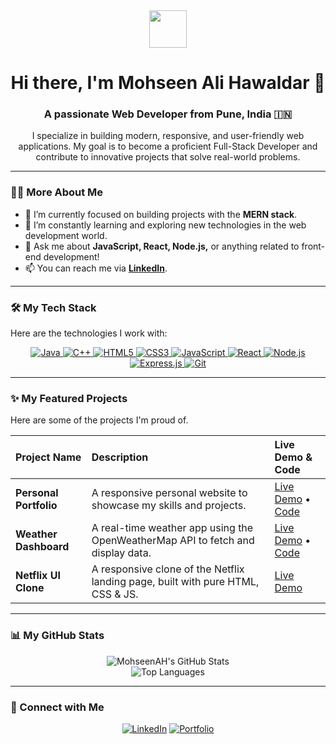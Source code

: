 <div align="center">
  <img src="https://media.giphy.com/media/v1.Y2lkPTc5MGI3NjExdGNpdWFhcDZrbzJ1eWZ0aXN0aW1oOGV3YjJ6bzVpMXlqZTNmN2VqZCZlcD12MV9pbnRlcm5hbF9naWZfYnlfaWQmY3Q9Zw/RbDKaczqWovIugyJmW/giphy.gif" width="60"/>
  <h1>
    Hi there, I'm Mohseen Ali Hawaldar 👋
  </h1>
  <h3>A passionate Web Developer from Pune, India 🇮🇳</h3>
  <p>I specialize in building modern, responsive, and user-friendly web applications. My goal is to become a proficient Full-Stack Developer and contribute to innovative projects that solve real-world problems.</p>
</div>

---

### 👨‍💻 More About Me

- 🔭 I’m currently focused on building projects with the **MERN stack**.
- 🌱 I’m constantly learning and exploring new technologies in the web development world.
- 💬 Ask me about **JavaScript, React, Node.js,** or anything related to front-end development!
- 📫 You can reach me via [**LinkedIn**](https://www.linkedin.com/in/mohseenalihawaldar/).

---

### 🛠️ My Tech Stack

Here are the technologies I work with:

<p align="center">
  <a href="https://www.java.com" target="_blank"> <img src="https://img.shields.io/badge/Java-ED8B00?style=for-the-badge&logo=openjdk&logoColor=white" alt="Java"/> </a>
  <a href="https://isocpp.org/" target="_blank"> <img src="https://img.shields.io/badge/C++-00599C?style=for-the-badge&logo=cplusplus&logoColor=white" alt="C++"/> </a>
  <a href="https://developer.mozilla.org/en-US/docs/Web/HTML" target="_blank"> <img src="https://img.shields.io/badge/HTML5-E34F26?style=for-the-badge&logo=html5&logoColor=white" alt="HTML5"/> </a>
  <a href="https://developer.mozilla.org/en-US/docs/Web/CSS" target="_blank"> <img src="https://img.shields.io/badge/CSS3-1572B6?style=for-the-badge&logo=css3&logoColor=white" alt="CSS3"/> </a>
  <a href="https://www.javascript.com/" target="_blank"> <img src="https://img.shields.io/badge/JavaScript-F7DF1E?style=for-the-badge&logo=javascript&logoColor=black" alt="JavaScript"/> </a>
  <a href="https://reactjs.org/" target="_blank"> <img src="https://img.shields.io/badge/React-20232A?style=for-the-badge&logo=react&logoColor=61DAFB" alt="React"/> </a>
  <a href="https://nodejs.org" target="_blank"> <img src="https://img.shields.io/badge/Node.js-339933?style=for-the-badge&logo=nodedotjs&logoColor=white" alt="Node.js"/> </a>
  <a href="https://expressjs.com" target="_blank"> <img src="https://img.shields.io/badge/Express.js-000000?style=for-the-badge&logo=express&logoColor=white" alt="Express.js"/> </a>
  <a href="https://git-scm.com/" target="_blank"> <img src="https://img.shields.io/badge/Git-F05032?style=for-the-badge&logo=git&logoColor=white" alt="Git"/> </a>
</p>

---

### ✨ My Featured Projects

Here are some of the projects I'm proud of.

| Project Name | Description | Live Demo & Code |
| :--- | :--- | :--- |
| **Personal Portfolio** | A responsive personal website to showcase my skills and projects. | [Live Demo](https://mohseenalihawaldar.netlify.app/) • [Code](https://github.com/MohseenAH/My_Personal_Portfolio) |
| **Weather Dashboard** | A real-time weather app using the OpenWeatherMap API to fetch and display data. | [Live Demo](https://weatherdashboard-by-mohseen.netlify.app/) • [Code](https://github.com/MohseenAH/WeatherDashBoard) |
| **Netflix UI Clone** | A responsive clone of the Netflix landing page, built with pure HTML, CSS & JS. | [Live Demo](https://streamcore-mohseencloneui.netlify.app/)  | 

---

### 📊 My GitHub Stats

<div align="center">
  <img src="https://github-readme-stats.vercel.app/api?username=MohseenAH&show_icons=true&theme=radical&rank_icon=github" alt="MohseenAH's GitHub Stats" />
  <br/>
  <img src="https://github-readme-stats.vercel.app/api/top-langs/?username=MohseenAH&layout=compact&theme=radical" alt="Top Languages" />
</div>

---

### 🤝 Connect with Me

<div align="center">
  <a href="https://www.linkedin.com/in/mohseenalihawaldar/" target="_blank"><img src="https://img.shields.io/badge/LinkedIn-0077B5?style=for-the-badge&logo=linkedin&logoColor=white" alt="LinkedIn"></a>
  <a href="https://mohseenalihawaldar.netlify.app/" target="_blank"><img src="https://img.shields.io/badge/Portfolio-E65100?style=for-the-badge&logo=ko-fi&logoColor=white" alt="Portfolio"></a>
</div>
